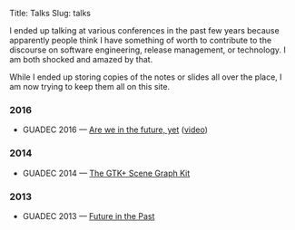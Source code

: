Title: Talks
Slug: talks

I ended up talking at various conferences in the past few years because
apparently people think I have something of worth to contribute to the
discourse on software engineering, release management, or technology. I am
both shocked and amazed by that.

While I ended up storing copies of the notes or slides all over the place, I
am now trying to keep them all on this site.

### 2016

 * GUADEC 2016 — [Are we in the future, yet](http://ebassi.github.io/2016-guadec)
   ([video](https://www.youtube.com/watch?v=QzJHEpKdefA))

### 2014

 * GUADEC 2014 — [The GTK+ Scene Graph Kit]({filename}../talks/gsk-guadec-2014.md)

### 2013

 * GUADEC 2013 — [Future in the Past]({filename}../talks/clutter-guadec-2013.md)
